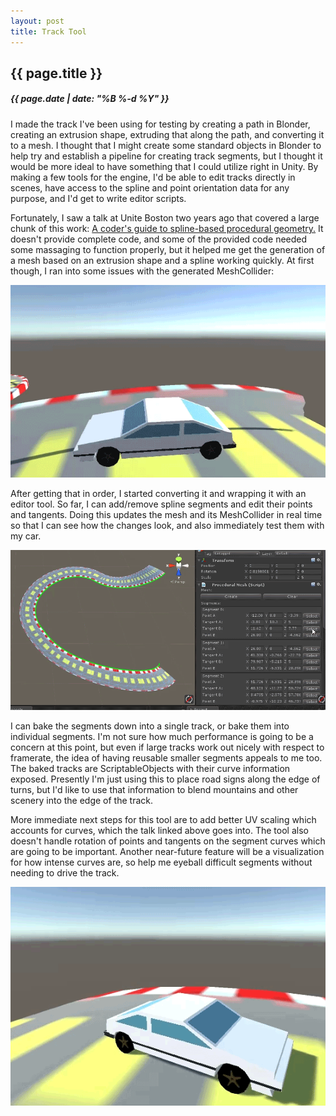 ```yaml
---
layout: post
title: Track Tool
---
```

{{ page.title }}
----------------
<h5>{{ page.date | date: "%B %-d %Y" }}</h5>

I made the track I've been using for testing by creating a path in Blonder, creating
an extrusion shape, extruding that along the path, and converting it to a mesh. I
thought that I might create some standard objects in Blonder to help try and establish
a pipeline for creating track segments, but I thought it would be more ideal to have
something that I could utilize right in Unity. By making a few tools for the engine,
I'd be able to edit tracks directly in scenes, have access to the spline and point
orientation data for any purpose, and I'd get to write editor scripts.

Fortunately, I saw a talk at Unite Boston two years ago that covered a large
chunk of this work: <a href="https://www.youtube.com/watch?v=o9RK6O2kOKo">A coder's guide to spline-based procedural geometry.</a>
It doesn't provide complete code, and some of the provided code needed some massaging
to function properly, but it helped me get the generation of a mesh based on an
extrusion shape and a spline working quickly. At first though, I ran into some issues
with the generated MeshCollider:

<img src="/images/2017/Jan/ShapedTrackError.gif">

After getting that in order, I started converting it and wrapping it with an editor
tool. So far, I can add/remove spline segments and edit their points and tangents. Doing
this updates the mesh and its MeshCollider in real time so that I can see how the changes
look, and also immediately test them with my car.

<img src="/images/2017/Jan/TrackTool.gif">

I can bake the segments down into a single track, or bake them into individual segments.
I'm not sure how much performance is going to be a concern at this point, but even
if large tracks work out nicely with respect to framerate, the idea of having reusable
smaller segments appeals to me too. The baked tracks are ScriptableObjects with their
curve information exposed. Presently I'm just using this to place road signs along
the edge of turns, but I'd like to use that information to blend mountains and other
scenery into the edge of the track.

More immediate next steps for this tool are to add better UV scaling which accounts
for curves, which the talk linked above goes into. The tool also doesn't handle
rotation of points and tangents on the segment curves which are going to be important.
Another near-future feature will be a visualization for how intense curves are,
so help me eyeball difficult segments without needing to drive the track.

<img src="/images/2017/Jan/CarOnGeneratedTrack.gif">
